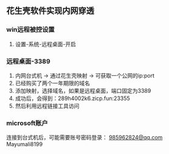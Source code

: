 ## 花生壳软件实现内网穿透

### win远程被控设置
1. 设置-系统-远程桌面-开启

### 远程桌面-3389 
1. 内网台式机 -> 通过花生壳映射 -> 可获取一个公网的ip:port
2. 已经购买了两个一年期限的域名 
3. 添加映射，选择域名，如果是远程桌面，端口固定为3389
4. 成功后，会得到：289h4002k6.zicp.fun:23355
5. 然后利用远程链接工具访问

### microsoft账户 
连接到台式机后，可能需要账号密码登录：
985962824@qq.com 
Mayumali8199
